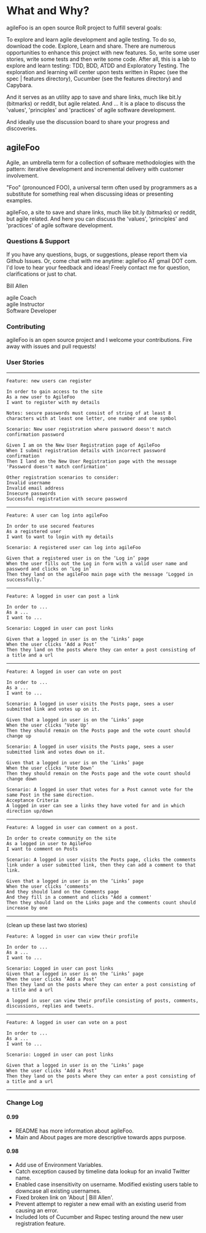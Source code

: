 # What and Why?   

agileFoo is an open source RoR project to fulfill several goals:   

To explore and learn agile development and agile testing. To do so, download the code. Explore, Learn and share. There are numerous opportunities to enhance this project with new features. So, write some user stories, write some tests and then write some code. After all, this is a lab to explore and learn testing: TDD, BDD, ATDD and Exploratory Testing. The exploration and learning will center upon tests written in Rspec (see the spec | features directory), Cucumber (see the features directory) and Capybara.   

And it serves as an utility app to save and share links, much like bit.ly (bitmarks) or reddit, but agile related. And ... it is a place to discuss the 'values', 'principles' and 'practices' of agile software development.

And ideally use the discussion board to share your progress and discoveries.

## agileFoo

Agile, an umbrella term for a collection of software methodologies with the pattern: iterative development and incremental delivery with customer involvement.

"Foo" (pronounced FOO), a universal term often used by programmers as a substitute for something real when discussing ideas or presenting examples. 

agileFoo, a site to save and share links, much like bit.ly (bitmarks) or reddit, but agile related. And here you can discuss the 'values', 'principles' and 'practices' of agile software development.   

### Questions & Support

If you have any questions, bugs, or suggestions, please report them via Github Issues. Or, come chat with me anytime: agileFoo AT gmail DOT com. I'd love to hear your feedback and ideas! Freely contact me for question, clarifications or just to chat.   

Bill Allen   

agile Coach   
agile Instructor   
Software Developer   

### Contributing

agileFoo is an open source project and I welcome your contributions. Fire away with issues and pull requests!

### User Stories   

- - -

    Feature: new users can register   

    In order to gain access to the site   
    As a new user to AgileFoo    
    I want to register with my details   

    Notes: secure passwords must consist of string of at least 8 characters with at least one letter, one number and one symbol   

    Scenario: New user registration where password doesn't match confirmation password   

    Given I am on the New User Registration page of AgileFoo   
    When I submit registration details with incorrect password confirmation   
    Then I land on the New User Registration page with the message 'Password doesn't match confirmation'   

    Other registration scenarios to consider:  
    Invalid username  
    Invalid email address   
    Insecure passwords  
    Successful registration with secure password  

- - -

    Feature: A user can log into agileFoo 

    In order to use secured features   
    As a registered user    
    I want to want to login with my details

    Scenario: A registered user can log into agileFoo  

    Given that a registered user is on the ‘Log in’ page  
    When the user fills out the Log in form with a valid user name and password and clicks on ‘Log in’   
    Then they land on the agileFoo main page with the message ‘Logged in successfully.’  

- - -

    Feature: A logged in user can post a link   

    In order to ...   
    As a ...    
    I want to ...

    Scenario: Logged in user can post links   

    Given that a logged in user is on the ‘Links’ page  
    When the user clicks ‘Add a Post’    
    Then they land on the posts where they can enter a post consisting of a title and a url  

- - -

    Feature: A logged in user can vote on post   

    In order to ...   
    As a ...    
    I want to ...

    Scenario: A logged in user visits the Posts page, sees a user submitted link and votes up on it.  

    Given that a logged in user is on the ‘Links’ page  
    When the user clicks ‘Vote Up’    
    Then they should remain on the Posts page and the vote count should change up    

    Scenario: A logged in user visits the Posts page, sees a user submitted link and votes down on it.  

    Given that a logged in user is on the ‘Links’ page  
    When the user clicks ‘Vote Down’    
    Then they should remain on the Posts page and the vote count should change down  

    Scenario: A logged in user that votes for a Post cannot vote for the same Post in the same direction.   
    Acceptance Criteria  
    A logged in user can see a links they have voted for and in which direction up/down   

- - -

    Feature: A logged in user can comment on a post.  

    In order to create community on the site   
    As a logged in user to AgileFoo    
    I want to comment on Posts 

    Scenario: A logged in user visits the Posts page, clicks the comments link under a user submitted link, then they can add a comment to that link.   

    Given that a logged in user is on the ‘Links’ page  
    When the user clicks ‘comments’     
    And they should land on the Comments page     
    And they fill in a comment and clicks "Add a comment'    
    Then they should land on the Links page and the comments count should increase by one   

- - -

(clean up these last two stories)  

    Feature: A logged in user can view their profile   

    In order to ...   
    As a ...    
    I want to ...

    Scenario: Logged in user can post links   
    Given that a logged in user is on the ‘Links’ page  
    When the user clicks ‘Add a Post’    
    Then they land on the posts where they can enter a post consisting of a title and a url  

    A logged in user can view their profile consisting of posts, comments, discussions, replies and tweets.  
- - -

    Feature: A logged in user can vote on a post   

    In order to ...   
    As a ...    
    I want to ...

    Scenario: Logged in user can post links   

    Given that a logged in user is on the ‘Links’ page  
    When the user clicks ‘Add a Post’    
    Then they land on the posts where they can enter a post consisting of a title and a url  

- - -

### Change Log

#### 0.99  
* README has more information about agileFoo.   
* Main and About pages are more descriptive towards apps purpose.   

#### 0.98  
* Add use of Environment Variables.   
* Catch exception caused by timeline data lookup for an invalid Twitter name.   
* Enabled case insensitivity on username. Modified existing users table to downcase all existing usernames.   
* Fixed broken link on 'About | Bill Allen'.   
* Prevent attempt to register a new email with an existing userid from causing an error.   
* Included lots of Cucumber and Rspec testing around the new user registration feature.   
